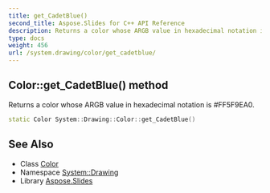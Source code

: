 ```yaml
---
title: get_CadetBlue()
second_title: Aspose.Slides for C++ API Reference
description: Returns a color whose ARGB value in hexadecimal notation is #FF5F9EA0.
type: docs
weight: 456
url: /system.drawing/color/get_cadetblue/
---
```

## Color::get_CadetBlue() method


Returns a color whose ARGB value in hexadecimal notation is #FF5F9EA0.

```cpp
static Color System::Drawing::Color::get_CadetBlue()
```

## See Also

* Class [Color](../)
* Namespace [System::Drawing](../../)
* Library [Aspose.Slides](../../../)